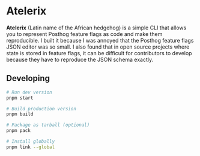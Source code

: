 # Atelerix
**Atelerix** (Latin name of the African hedgehog) is a simple CLI that allows you to represent Posthog feature flags as code and make them reproducible. I built it because I was annoyed that the Posthog feature flags JSON editor was so small. I also found that in open source projects where state is stored in feature flags, it can be difficult for contributors to develop because they have to reproduce the JSON schema exactly.

## Developing

```sh
# Run dev version
pnpm start

# Build production version
pnpm build

# Package as tarball (optional)
pnpm pack

# Install globally
pnpm link --global
```
